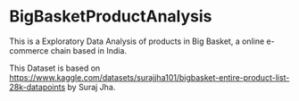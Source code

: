 # BigBasketProductAnalysis

This is a Exploratory Data Analysis of products in Big Basket, a online e-commerce chain based in India. 

This Dataset is based on https://www.kaggle.com/datasets/surajjha101/bigbasket-entire-product-list-28k-datapoints by Suraj Jha.

